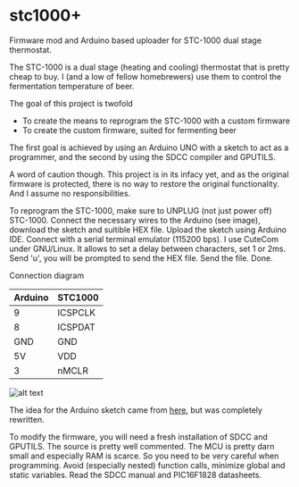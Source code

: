 stc1000+
========

Firmware mod and Arduino based uploader for STC-1000 dual stage thermostat.

The STC-1000 is a dual stage (heating and cooling) thermostat that is pretty cheap to buy. I (and a low of fellow homebrewers) use them to control the fermentation temperature of beer.

The goal of this project is twofold
 * To create the means to reprogram the STC-1000 with a custom firmware
 * To create the custom firmware, suited for fermenting beer

The first goal is achieved by using an Arduino UNO with a sketch to act as a programmer, and the second by using the SDCC compiler and GPUTILS. 

A word of caution though. This project is in its infacy yet, and as the original firmware is protected, there is no way to restore the original functionality. And I assume no responsibilities.

To reprogram the STC-1000, make sure to UNPLUG (not just power off) STC-1000. Connect the necessary wires to the Arduino (see image),  download the sketch and suitible HEX file. Upload the sketch using Arduino IDE. Connect with a serial terminal emulator (115200 bps). I use CuteCom under GNU/Linux. It allows to set a delay between characters, set 1 or 2ms. Send 'u', you will be prompted to send the HEX file. Send the file. Done.

Connection diagram

| Arduino | STC1000   |
|---------|-----------|
| 9       | ICSPCLK   |
| 8       | ICSPDAT   |
| GND     | GND       |
| 5V      | VDD       |
| 3       | nMCLR     |


![alt text](https://raw.github.com/matsstaff/stc1000p/master/stc1000_ICSP.jpg "STC-1000 connection header")

The idea for the Arduino sketch came from [here](http://forum.arduino.cc/index.php?topic=92929.0), but was completely rewritten.

To modify the firmware, you will need a fresh installation of SDCC and GPUTILS. The source is pretty well commented. The MCU is pretty darn small and especially RAM is scarce. So you need to be very careful when programming. Avoid (especially nested) function calls, minimize global and static variables. Read the SDCC manual and PIC16F1828 datasheets. 

